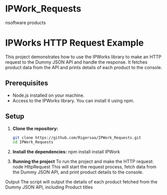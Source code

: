 # IPWork_Requests
nsoftware products


# IPWorks HTTP Request Example

This project demonstrates how to use the IPWorks library to make an HTTP request to the Dummy JSON API and handle the response. It fetches product data from the API and prints details of each product to the console.

## Prerequisites

- Node.js installed on your machine.
- Access to the IPWorks library. You can install it using npm.

## Setup

1. **Clone the repository:**

   ```bash
   git clone https://github.com/Rigersaa/IPWork_Requests.git
   cd IPWork_Requests


2. **Install the dependencies:**
npm install
install IPWork

3. **Running the project**
To run the project and make the HTTP request:
node HttpRequest
This will start the request process, fetch data from the Dummy JSON API, and print product details to the console.

Output
The script will output the details of each product fetched from the Dummy JSON API, including Product titles
